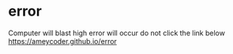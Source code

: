 # error
Computer will blast high error will occur do not click the link below                
https://ameycoder.github.io/error
